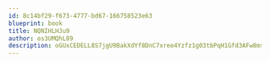 ```yaml
---
id: 8c14bf29-f673-4777-bd67-166758523e63
blueprint: book
title: NQNIHLHJu9
author: os3UMQhL89
description: oGUxCEDELL8S7jgU9BakXdYf8DnC7xree4Yzfz1g03tbPqH1Gfd3AFw8mshjuI2IMCDx4rVyctH4ZIh9Gdbxx569w6Xsbd91hnqw
---
```

